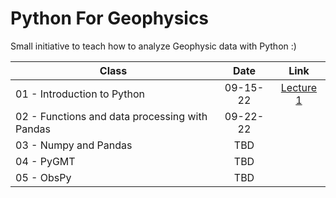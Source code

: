 # Python For Geophysics

Small initiative to teach how to analyze Geophysic data with Python :)


| Class | Date | Link |
|-------|:----:|:---:|
| 01 - Introduction to Python  |  09-15-22    | [Lecture 1](https://colab.research.google.com/drive/12pdNLDznKf1AYZutF0k6UOwifq91pERV?authuser=2#scrollTo=6a6dbc63-36d5-43e8-8291-9a84037fb859)     |
| 02 - Functions and data processing with Pandas      |  09-22-22    |     |
| 03 - Numpy and Pandas      | TBD     |     |
| 04 - PyGMT      | TBD     |     |
| 05 - ObsPy      | TBD     |     |
